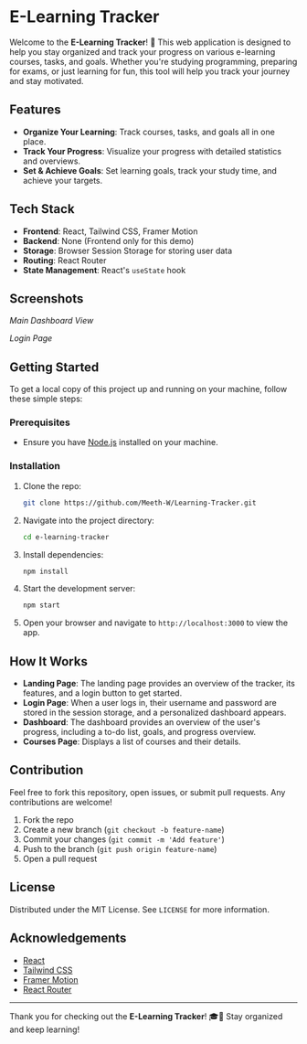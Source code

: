# E-Learning Tracker

Welcome to the **E-Learning Tracker**! 🎉 This web application is designed to help you stay organized and track your progress on various e-learning courses, tasks, and goals. Whether you're studying programming, preparing for exams, or just learning for fun, this tool will help you track your journey and stay motivated.

## Features
- **Organize Your Learning**: Track courses, tasks, and goals all in one place.
- **Track Your Progress**: Visualize your progress with detailed statistics and overviews.
- **Set & Achieve Goals**: Set learning goals, track your study time, and achieve your targets.

## Tech Stack
- **Frontend**: React, Tailwind CSS, Framer Motion
- **Backend**: None (Frontend only for this demo)
- **Storage**: Browser Session Storage for storing user data
- **Routing**: React Router
- **State Management**: React's `useState` hook

## Screenshots

<!-- ![E-Learning Tracker](assets/screenshot1.png) -->

*Main Dashboard View*

<!-- ![Login Page](assets/screenshot2.png) -->

*Login Page*

## Getting Started

To get a local copy of this project up and running on your machine, follow these simple steps:

### Prerequisites
- Ensure you have [Node.js](https://nodejs.org/) installed on your machine.

### Installation
1. Clone the repo:
   ```sh
   git clone https://github.com/Meeth-W/Learning-Tracker.git
   ```
   
2. Navigate into the project directory:
   ```sh
   cd e-learning-tracker
   ```

3. Install dependencies:
   ```sh
   npm install
   ```

4. Start the development server:
   ```sh
   npm start
   ```

5. Open your browser and navigate to `http://localhost:3000` to view the app.

## How It Works

- **Landing Page**: The landing page provides an overview of the tracker, its features, and a login button to get started.
- **Login Page**: When a user logs in, their username and password are stored in the session storage, and a personalized dashboard appears.
- **Dashboard**: The dashboard provides an overview of the user's progress, including a to-do list, goals, and progress overview.
- **Courses Page**: Displays a list of courses and their details.

## Contribution

Feel free to fork this repository, open issues, or submit pull requests. Any contributions are welcome!

1. Fork the repo
2. Create a new branch (`git checkout -b feature-name`)
3. Commit your changes (`git commit -m 'Add feature'`)
4. Push to the branch (`git push origin feature-name`)
5. Open a pull request

## License

Distributed under the MIT License. See `LICENSE` for more information.

## Acknowledgements

- [React](https://reactjs.org/)
- [Tailwind CSS](https://tailwindcss.com/)
- [Framer Motion](https://www.framer.com/motion/)
- [React Router](https://reactrouter.com/)

---

Thank you for checking out the **E-Learning Tracker**! 🎓🚀 Stay organized and keep learning!
